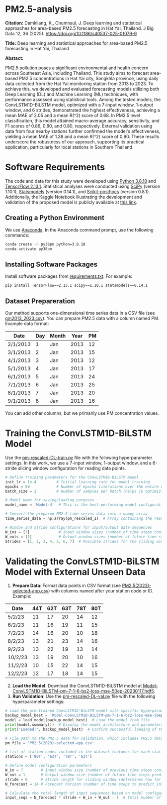 # PM2.5-analysis

**Citation:**
Damkliang, K., Chumnaul, J. Deep learning and statistical approaches for area-based PM2.5 forecasting in Hat Yai, Thailand. J Big Data 12, 36 (2025). https://doi.org/10.1186/s40537-025-01079-9

**Title:** Deep learning and statistical approaches for area-based PM2.5 forecasting in Hat Yai, Thailand

**Abstact:**

PM2.5 pollution poses a significant environmental and health concern across Southeast Asia, including Thailand. This study aims to forecast area-based PM2.5 concentrations in Hat Yai city, Songkhla province, using daily data collected from the Hat Yai monitoring station from 2013 to 2023. To achieve this, we developed and evaluated forecasting models utilizing both Deep Learning (DL) and Machine Learning (ML) techniques, with performance assessed using statistical tools. Among the tested models, the ConvLSTM1D-BiLSTM model, optimized with a 7-input window, 1-output window, and 6 strides, demonstrated the highest effectiveness, achieving a mean MAE of 2.05 and a mean R\(^2\) score of 0.68. In PM2.5 level classification, this model attained macro-average accuracy, sensitivity, and F1 scores of 0.86, 0.80, and 0.80, respectively. External validation using data from four nearby stations further confirmed the model's effectiveness, yielding a mean MAE of 1.38 and a mean R\(^2\) score of 0.90. These results underscore the robustness of our approach, supporting its practical application, particularly for local stations in Southern Thailand.

# Software Requirements

The code and data for this study were developed using [Python 3.8.18](https://www.python.org/downloads/release/python-3818/) and [TensorFlow 2.13.1](https://www.tensorflow.org/). Statistical analyses were conducted using [SciPy](https://scipy.org/) (version 1.10.1), [Statsmodels](https://www.statsmodels.org/stable/index.html) (version 0.14.1), and [Scikit-posthocs](https://github.com/maximtrp/scikit-posthocs) (version 0.8.1). Additionally, the Kaggle Notebook illustrating the development and validation of the proposed model is publicly available at [this link](https://www.kaggle.com/code/kasikrit/pm-analysis-train-and-validate).


## Creating a Python Environment

We use [Anaconda](https://anaconda.org/). In the Anaconda command prompt, use the following commands:

```bash
conda create -n py38pm python=3.8.18
conda activate py38pm
```

## Installing Software Packages
Install software packages from [requirements.txt](https://github.com/kasikrit/PM-analysis/blob/main/requirements.txt). For example:

```bash
pip install TensorFlow==2.13.1 scipy==1.10.1 statsmodels==0.14.1
```

## Dataset Prepareration
Our method supports one-dimensional time series data in a CSV file (see [pm2013_2023.csv](https://github.com/kasikrit/PM-analysis/blob/main/pm2013_2023.csv)). You can prepare PM2.5 data with a column named PM. Example data format:

| Date       | Day | Month | Year | PM |
|------------|-----|-------|------|----|
| 2/1/2013   | 1   | Jan   | 2013 | 12 |
| 3/1/2013   | 2   | Jan   | 2013 | 15 |
| 4/1/2013   | 3   | Jan   | 2013 | 12 |
| 5/1/2013   | 4   | Jan   | 2013 | 17 |
| 6/1/2013   | 5   | Jan   | 2013 | 24 |
| 7/1/2013   | 6   | Jan   | 2013 | 25 |
| 8/1/2013   | 7   | Jan   | 2013 | 20 |
| 9/1/2013   | 8   | Jan   | 2013 | 16 |

You can add other columns, but we primarily use PM concentration values.

# Training the ConvLSTM1D-BiLSTM Model

Use the [pm-rescaled-DL-train.py](https://github.com/kasikrit/PM-analysis/blob/main/pm-rescaled-DL-train.py) file with the following hyperparameter settings. In this work, we use a 7-input window, 1-output window, and a 6-stride slicing window configuration for reading data points.

```python
# Define training parameters for the ConvLSTM1D-BiLSTM model
init_lr = 1e-4         # Initial learning rate for model training
epochs = 50            # Number of epochs (iterations over the entire dataset) for training
batch_size = 2         # Number of samples per batch (helps in optimizing model training)

# Model name for saving/loading purposes
model_name = 'Model-4'  # This is the best-performing model configuration, ConvLSTM1D-BiLSTM

# Convert the prepared PM2.5 time series data into a numpy array
time_series_data = np.array(pm_rescaled_1)  # Array containing the rescaled PM2.5 data for model input

# Window and stride configurations for input/output data sequences
W_ins = [7]             # Input window sizes (number of time steps considered for each input)
W_outs = [1]            # Output window sizes (number of future time steps the model will predict)
Strides = [1, 2, 3, 4, 5, 6, 7]  # Possible strides for the sliding window to adjust data overlap

```

# Validating the ConvLSTM1D-BiLSTM Model with External Unseen Data
1. **Prepare Data**: Format data points in CSV format (see [PM2.5(2023)-selected-app.csv](https://github.com/kasikrit/PM-analysis/blob/main/PM2.5(2023)-selected-app.csv)) with columns named after your station code or ID. Example:

| Date     | 44T | 62T | 63T | 78T | 80T |
|----------|-----|-----|-----|-----|-----|
| 5/2/23   | 11  | 17  | 20  | 14  | 12  |
| 6/2/23   | 11  | 16  | 19  | 11  | 15  |
| 7/2/23   | 14  | 16  | 20  | 10  | 18  |
| 8/2/23   | 13  | 21  | 23  | 14  | 16  |
| 9/2/23   | 13  | 22  | 19  | 13  | 14  |
| 10/2/23  | 13  | 19  | 20  | 10  | 16  |
| 11/2/23  | 10  | 15  | 22  | 14  | 15  |
| 12/2/23  | 12  | 17  | 18  | 14  | 15  |

2. **Load the Model**: Download the ConvLSTM1D-BiLSTM model at [Model-ConvLSTM1D-BiLSTM-pm-7-1-6-bs2-loss-mse-50ep-20230117.hdf5](https://github.com/kasikrit/PM-analysis/blob/main/Model-ConvLSTM1D-BiLSTM-pm-7-1-6-bs2-loss-mse-50ep-20230117.hdf5).
3. **Run Validation**: Use the [pm-rescaled-DL-val.py](https://github.com/kasikrit/PM-analysis/blob/main/pm-rescaled-DL-val.py) file with the following hyperparameter settings:
```python
# Load the pre-trained ConvLSTM1D-BiLSTM model with specific hyperparameters (7-1-6 configuration)
backup_model_best = 'Model-ConvLSTM1D-BiLSTM-pm-7-1-6-bs2-loss-mse-50ep-20230117.hdf5'
model = load_model(backup_model_best)  # Load the model from file
print(model.summary())  # Display the model architecture and parameters
print('Loaded:', backup_model_best)  # Confirm successful loading of the model

# File path to the PM2.5 data for validation, which includes PM2.5 data for selected stations in 2023
pm_file = 'PM2.5(2023)-selected-app.csv'

# List of station codes included in the dataset (columns for each station in the CSV file)
stations = ['80T', '63T', '78T', '62T']

# Define model configuration parameters
W_in = 7        # Input window size (number of previous time steps considered as input)
W_out = 1       # Output window size (number of future time steps predicted)
stride = 6      # Stride length for sliding window (determines how far the window shifts for each step)
N_forecast = 14 # Forecast horizon (number of time steps to predict into the future)

# Calculate the total length of input sequences based on model configuration
input_seqs = N_forecast * stride + W_in + W_out - 1  # Total number of time steps for input sequence
```


